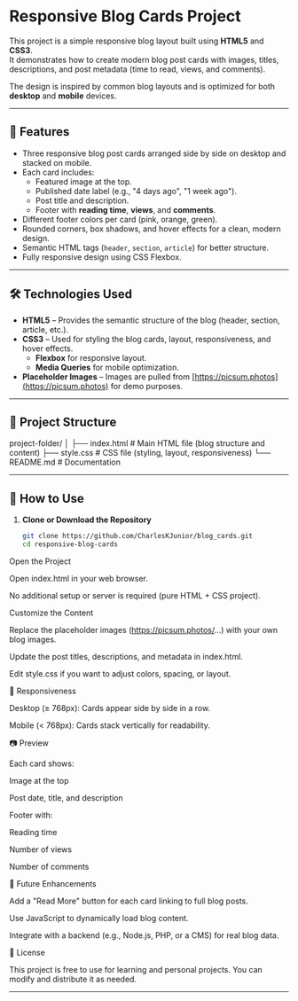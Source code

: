 # Responsive Blog Cards Project

This project is a simple responsive blog layout built using **HTML5** and **CSS3**.  
It demonstrates how to create modern blog post cards with images, titles, descriptions, and post metadata (time to read, views, and comments).  

The design is inspired by common blog layouts and is optimized for both **desktop** and **mobile** devices.

---

## 🚀 Features
- Three responsive blog post cards arranged side by side on desktop and stacked on mobile.
- Each card includes:
  - Featured image at the top.
  - Published date label (e.g., "4 days ago", "1 week ago").
  - Post title and description.
  - Footer with **reading time**, **views**, and **comments**.
- Different footer colors per card (pink, orange, green).
- Rounded corners, box shadows, and hover effects for a clean, modern design.
- Semantic HTML tags (`header`, `section`, `article`) for better structure.
- Fully responsive design using CSS Flexbox.

---

## 🛠️ Technologies Used
- **HTML5** – Provides the semantic structure of the blog (header, section, article, etc.).
- **CSS3** – Used for styling the blog cards, layout, responsiveness, and hover effects.
  - **Flexbox** for responsive layout.
  - **Media Queries** for mobile optimization.
- **Placeholder Images** – Images are pulled from [https://picsum.photos](https://picsum.photos) for demo purposes.

---

## 📂 Project Structure
project-folder/
│
├── index.html # Main HTML file (blog structure and content)
├── style.css # CSS file (styling, layout, responsiveness)
└── README.md # Documentation


---

## 📖 How to Use
1. **Clone or Download the Repository**  
   ```bash
   git clone https://github.com/CharlesKJunior/blog_cards.git
   cd responsive-blog-cards


Open the Project

Open index.html in your web browser.

No additional setup or server is required (pure HTML + CSS project).

Customize the Content

Replace the placeholder images (https://picsum.photos/...) with your own blog images.

Update the post titles, descriptions, and metadata in index.html.

Edit style.css if you want to adjust colors, spacing, or layout.

📱 Responsiveness

Desktop (≥ 768px): Cards appear side by side in a row.

Mobile (< 768px): Cards stack vertically for readability.

📷 Preview

Each card shows:

Image at the top

Post date, title, and description

Footer with:

Reading time

Number of views

Number of comments

📌 Future Enhancements

Add a "Read More" button for each card linking to full blog posts.

Use JavaScript to dynamically load blog content.

Integrate with a backend (e.g., Node.js, PHP, or a CMS) for real blog data.

📝 License

This project is free to use for learning and personal projects.
You can modify and distribute it as needed.


---